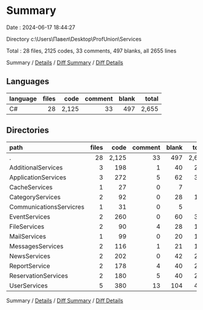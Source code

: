 # Summary

Date : 2024-06-17 18:44:27

Directory c:\\Users\\Павел\\Desktop\\ProfUnion\\Services

Total : 28 files,  2125 codes, 33 comments, 497 blanks, all 2655 lines

Summary / [Details](details.md) / [Diff Summary](diff.md) / [Diff Details](diff-details.md)

## Languages
| language | files | code | comment | blank | total |
| :--- | ---: | ---: | ---: | ---: | ---: |
| C# | 28 | 2,125 | 33 | 497 | 2,655 |

## Directories
| path | files | code | comment | blank | total |
| :--- | ---: | ---: | ---: | ---: | ---: |
| . | 28 | 2,125 | 33 | 497 | 2,655 |
| AdditionalServices | 3 | 198 | 1 | 40 | 239 |
| ApplicationServices | 3 | 272 | 5 | 62 | 339 |
| CacheServices | 1 | 27 | 0 | 7 | 34 |
| CategoryServices | 2 | 92 | 0 | 28 | 120 |
| CommunicationsServicres | 1 | 31 | 0 | 5 | 36 |
| EventServices | 2 | 260 | 0 | 60 | 320 |
| FileServices | 2 | 90 | 4 | 28 | 122 |
| MailServices | 1 | 99 | 0 | 20 | 119 |
| MessagesServices | 2 | 116 | 1 | 21 | 138 |
| NewsServices | 2 | 202 | 0 | 42 | 244 |
| ReportService | 2 | 178 | 4 | 40 | 222 |
| ReservationServices | 2 | 180 | 5 | 40 | 225 |
| UserServices | 5 | 380 | 13 | 104 | 497 |

Summary / [Details](details.md) / [Diff Summary](diff.md) / [Diff Details](diff-details.md)